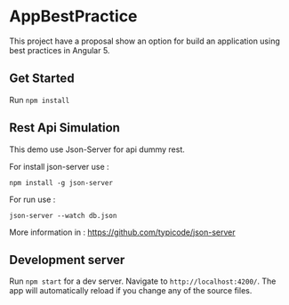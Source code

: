 # AppBestPractice

This project have a proposal show an option for build an application using best practices in Angular 5.

## Get Started

Run `npm install`

## Rest Api Simulation

This demo use Json-Server for api dummy rest.

For install json-server use :

`npm install -g json-server`

For run use : 

`json-server --watch db.json`

More information in :
https://github.com/typicode/json-server

## Development server

Run `npm start` for a dev server. Navigate to  `http://localhost:4200/`. The app will automatically reload if you change any of the source files.

